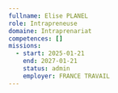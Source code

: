 ```yaml
---
fullname: Elise PLANEL
role: Intrapreneuse
domaine: Intraprenariat
competences: []
missions:
  - start: 2025-01-21
    end: 2027-01-21
    status: admin
    employer: FRANCE TRAVAIL
---
```

